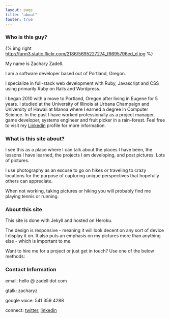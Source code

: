 ```yaml
---
layout: page
title: "about"
footer: true
---
```


### Who is this guy?

{% img right http://farm3.static.flickr.com/2186/5695227274_f6695796ed_d.jpg %}

My name is Zachary Zadell.

I am a software developer based out of Portland, Oregon.

I specialize in full-stack web development with Ruby, Javascript and CSS using primarily Ruby on Rails and Wordpress.

I began 2010 with a move to Portland, Oregon after living in Eugene for 5
years. I studied at the University of Illinois at Urbana Champaign and
University of Hawaii at Manoa where I earned a degree in Computer Science. In
the past I have worked professionally as a project manager, game developer,
systems engineer and fruit picker in a rain-forest. Feel free to visit my
[Linkedin](http://www.linkedin.com/in/zacharyz) profile for more information.

### What is this site about?

I see this as a place where I can talk about the places I have been, the
lessons I have learned, the projects I am developing, and post pictures. Lots
of pictures.

I use photography as an excuse to go on hikes or traveling to crazy locations
for the purpose of capturing unique perspectives that hopefully others can
appreciate.

When not working, taking pictures or hiking you will probably find me playing
tennis or running.


### About this site

This site is done with Jekyll and hosted on Heroku. 

The design is responsive - meaning it will look decent on any sort of
device I display it on. It also puts an emphasis on my pictures more
than anything else - which is important to me.

Want to hire me for a project or just get in touch? Use one of the below
methods:

### Contact Information

email: hello @ zadell dot com 

gtalk: zacharyz 

google voice: 541 359 4288

connect: [twitter](http://twitter.com/zzadell), [linkedin](http://www.linkedin.com/in/zacharyz)
